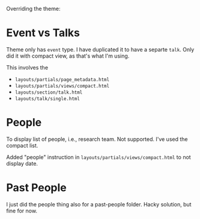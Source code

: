 Overriding the theme:

# Event vs Talks

Theme only has `event` type. I have duplicated it to have a separte `talk`. Only did it with compact view, as that's what I'm using.

This involves the
- `layouts/partials/page_metadata.html`
- `layouts/partials/views/compact.html`
- `layouts/section/talk.html`
- `layouts/talk/single.html`

# People

To display list of people, i.e., research team. Not supported. I've used the compact list.

Added "people" instruction in `layouts/partials/views/compact.html` to not display date.


# Past People

I just did the people thing also for a past-people folder. Hacky solution, but fine for now. 
